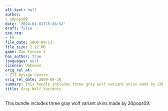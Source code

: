 ```yaml
---
alt_text: null
author:
- 20pops09
date: '2024-01-01T15:26:52'
draft: false
exp_req:
- ES
file_date: 2009-08-13
file_size: 2.12 MB
game: Zoo Tycoon 2
has_author: true
languages: null
license: Unknown
orig_rel_at:
- ZT2 Design Centre
orig_rel_date: 2009-09-10
summary: This bundle includes three gray wolf variant skins made by 20pops09.
title: Gray Wolf Variants
---
```

This bundle includes three gray wolf variant skins made by 20pops09.